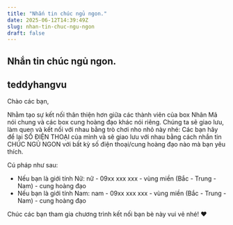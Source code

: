 ```yaml
---
title: "Nhắn tin chúc ngủ ngon."
date: 2025-06-12T14:39:49Z
slug: nhan-tin-chuc-ngu-ngon
draft: false
---
```


## Nhắn tin chúc ngủ ngon.

## teddyhangvu

Chào các bạn,
 
Nhằm tạo sự kết nối thân thiện hơn giữa các thành viên của box Nhân Mã nói chung và các box cung hoàng đạo khác nói riêng.
Chúng ta sẽ giao lưu, làm quen và kết nối với nhau bằng trò chơi nho nhỏ này nhé:
Các bạn hãy để lại SỐ ĐIỆN THOẠI của mình và sẽ giao lưu với nhau bằng cách nhắn tin CHÚC NGỦ NGON với bất kỳ số điện thoại/cung hoàng đạo nào mà bạn yêu thích.
 
Cú pháp như sau: 
+ Nếu bạn là giới tính Nữ: nữ - 09xx xxx xxx - vùng miền (Bắc - Trung - Nam) - cung hoàng đạo
+ Nếu bạn là giới tính Nam: nam - 09xx xxx xxx - vùng miền (Bắc - Trung - Nam) - cung hoàng đạo
 
Chúc các bạn tham gia chương trình kết nối bạn bè này vui vẻ nhé! ♥